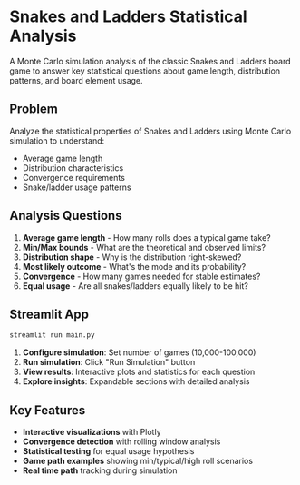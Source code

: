 # Snakes and Ladders Statistical Analysis

A Monte Carlo simulation analysis of the classic Snakes and Ladders board game to answer key statistical questions about game length, distribution patterns, and board element usage.

## Problem
Analyze the statistical properties of Snakes and Ladders using Monte Carlo simulation to understand:
- Average game length
- Distribution characteristics  
- Convergence requirements
- Snake/ladder usage patterns

## Analysis Questions
1. **Average game length** - How many rolls does a typical game take?
2. **Min/Max bounds** - What are the theoretical and observed limits?
3. **Distribution shape** - Why is the distribution right-skewed?
4. **Most likely outcome** - What's the mode and its probability?
5. **Convergence** - How many games needed for stable estimates?
6. **Equal usage** - Are all snakes/ladders equally likely to be hit?

## Streamlit App
```bash
streamlit run main.py
```

1. **Configure simulation**: Set number of games (10,000-100,000)
2. **Run simulation**: Click "Run Simulation" button
3. **View results**: Interactive plots and statistics for each question
4. **Explore insights**: Expandable sections with detailed analysis


## Key Features
- **Interactive visualizations** with Plotly
- **Convergence detection** with rolling window analysis
- **Statistical testing** for equal usage hypothesis
- **Game path examples** showing min/typical/high roll scenarios
- **Real time path** tracking during simulation
